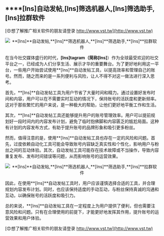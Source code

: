 ## ****[Ins]**自动发帖,**[Ins]**筛选机器人,**[Ins]**筛选助手,**[Ins]**拉群软件**

[😍想了解推广相关软件的朋友请登录 http://www.vst.tw](http://www.vst.tw)

 <center><img src="https://vst.tw/MP4/tuiguang/png/3.png" alt="**[Ins]**自动发帖,**[Ins]**筛选机器人,**[Ins]**筛选助手,**[Ins]**拉群软件"></center>

在当今社交媒体盛行的时代，**[Ins]**tagram（简称**[Ins]**）作为全球最受欢迎的社交平台之一，已经成为人们分享生活、展示才华的重要舞台。为了更好地利用这一平台，一些用户开始尝试使用**[Ins]**自动发帖工具，以提高效率和管理自己的账号。然而，随之而来的是一系列便利与风险，让人不得不对这一做法进行深入思考。

首先，**[Ins]**自动发帖工具为用户节省了大量时间和精力。通过设置好发布时间和内容，用户可以在不需要实时互动的情况下，保持账号的活跃度和更新频率。这对于那些繁忙的用户来说，是一种极大的帮助，让他们更好地平衡工作和生活。

其次，**[Ins]**自动发帖工具还能够提升用户的账号管理效率。用户可以提前规划好一段时间内的内容发布计划，避免了临时抱佛脚和内容匮乏的尴尬局面。这种有计划的内容发布方式，有助于提升账号的品牌形象和吸引更多粉丝。

然而，值得注意的是，使用**[Ins]**自动发帖工具也存在一定的风险和问题。首先，过度依赖自动化工具可能会导致账号内容缺乏真实性和个性化，影响用户与粉丝之间的互动体验。其次，自动发帖工具可能存在技术故障或不当操作，导致内容重复发布、发布时间错误等问题，从而影响账号的运营效果。

 <center><img src="https://vst.tw/MP4/tuiguang/png/1.png" alt="**[Ins]**自动发帖,**[Ins]**筛选机器人,**[Ins]**筛选助手,**[Ins]**拉群软件"></center>

因此，在使用**[Ins]**自动发帖工具时，用户应该谨慎选择合适的工具，并合理规划内容发布计划。同时，也应该保持适度的手动互动，与粉丝保持真诚的沟通和互动，以确保账号的活跃度和吸引力。

总的来说，**[Ins]**自动发帖工具在一定程度上为用户提供了便利，但也需要注意风险和问题。只有在合理使用的前提下，才能更好地发挥其作用，提升账号的运营效果和用户体验。

[😍想了解推广相关软件的朋友请登录 http://www.vst.tw](http://www.vst.tw)



